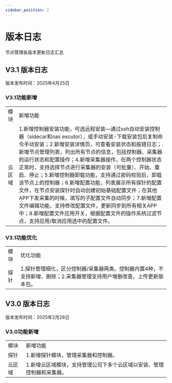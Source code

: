 ```yaml
---
sidebar_position: 2
---
```


# 版本日志

节点管理各版本更新日志汇总

## V3.1 版本日志

版本发布时间：2025年4月25日

### **V3.1功能新增**

|     |     |
| --- | --- |
| 模块  | 新增功能 |
| 云区域 | 1.新增控制器安装功能，可选远程安装—通过ssh自动安装控制器（sidecar和nas excutor），或手动安装-下载安装包后复制命令手动安装；2.新增安装详情页，可查看安装状态和报错日志；.新增节点管理列表，列出所有节点的信息，包括控制器、采集器的运行状态和配置操作；4.新增采集器操作，在两个控制器状态正常时，支持选择节点进行采集器的安装（可批量）、开始、重启、停止；5.新增控制器卸载功能，支持通过密码校验后，卸载该节点上的控制器；6.新增配置功能，列表展示所有探针的配置文件，在节点安装探针时自动创建初始基础配置文件；在其他APP下发采集的时候，填写的子配置文件自动同步；7.新增配置文件编辑功能，支持修改配置文件，更新同步到所有相关APP中；8.新增配置文件应用开关，根据配置文件的操作系统过滤节点，支持应用/取消应用选中的配置文件。 |

### **V3.1功能优化**

|     |     |
| --- | --- |
| 模块  | 优化功能 |
| 探针  | 1.探针管理细化，区分控制器/采集器两类。控制器内置4种，不支持新增、删除；2.采集器管理支持用户增删改查，上传更新版本包。 |

## V3.0 版本日志

版本发布时间：2025年2月28日

### **V3.0功能新增**

|     |     |
| --- | --- |
| 模块  | 新增功能 |
| 探针  | 1.新增探针模块，管理采集器和控制器。 |
| 云区域 | 1.新增云区域模块，支持管理公司下多个云区域以安装、管理控制器和采集器。 |
